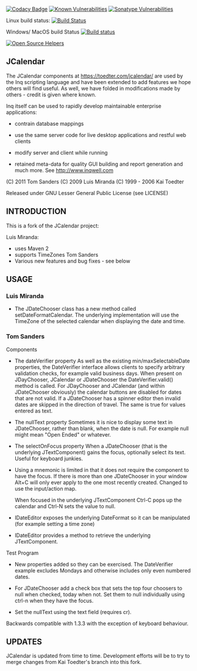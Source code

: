 [![Codacy Badge](https://api.codacy.com/project/badge/Grade/97f419a01dbf48ceba95f349cd1d070b)](https://www.codacy.com/app/javatlacati/jcalendar?utm_source=github.com&amp;utm_medium=referral&amp;utm_content=javatlacati/jcalendar&amp;utm_campaign=Badge_Grade) [![Known Vulnerabilities](https://snyk.io//test/github/javatlacati/jcalendar/badge.svg?targetFile=pom.xml)](https://snyk.io//test/github/javatlacati/jcalendar?targetFile=pom.xml)
[![Sonatype Vulnerabilities](https://depshield.sonatype.org/badges/javatlacati/jcalendar/depshield.svg)](https://depshield.sonatype.org/badges/javatlacati/jcalendar/depshield.svg)

Linux build status: [![Build Status](https://travis-ci.org/javatlacati/jcalendar.svg?branch=master)](https://travis-ci.org/javatlacati/jcalendar)

Windows/ MacOS build Status [![Build status](https://ci.appveyor.com/api/projects/status/6clgqnjmgnxls5sj?svg=true)](https://ci.appveyor.com/project/javatlacati/jcalendar)

[![Open Source Helpers](https://www.codetriage.com/javatlacati/jcalendar/badges/users.svg)](https://www.codetriage.com/javatlacati/jcalendar)

JCalendar
-

The JCalendar components
at https://toedter.com/jcalendar/ are used by
the Inq scripting language and have been extended to add
features we hope others will find useful. As well, we have
folded in modifications made by others - credit is given
where known.

Inq itself can be used to rapidly develop maintainable
enterprise applications:

 - contrain database mappings

 - use the same server code for live desktop applications
   and restful web clients

 - modify server and client while running

 - retained meta-data for quality GUI building and report
   generation and much more. See http://www.inqwell.com

(C) 2011 Tom Sanders
(C) 2009 Luis Miranda
(C) 1999 - 2006 Kai Toedter

Released under GNU Lesser General Public License (see LICENSE)

INTRODUCTION
---

This is a fork of the JCalendar project:

 Luis Miranda:
   * uses Maven 2
   * supports TimeZones
 Tom Sanders
   * Various new features and bug fixes - see below

USAGE
--

### Luis Miranda
 - The JDateChooser class has a new method called setDateFormatCalendar.
   The underlying implementation will use the TimeZone of the selected
   calendar when displaying the date and time.

### Tom Sanders

Components

 - The dateVerifier property
   As well as the existing min/maxSelectableDate properties, the
   DateVerifier interface allows clients to specify arbitrary
   validation checks, for example valid business days. When present
   on JDayChooser, JCalendar or JDateChooser the DateVerifier.valid()
   method is called. For JDayChooser and JCalendar (and within
   JDateChooser obviously) the calendar buttons are disabled for dates
   that are not valid. If a JDateChooser has a spinner editor then
   invalid dates are skipped in the direction of travel. The same is
   true for values entered as text.
    
 - The nullText property
   Sometimes it is nice to display some text in JDateChooser, rather
   than blank, when the date is null. For example null might
   mean "Open Ended" or whatever.

 - The selectOnFocus property
   When a JDateChooser (that is the underlying JTextComponent) gains
   the focus, optionally select its text. Useful for keyboard junkies.

- Using a mnemonic is limited in that it does not require the
   component to have the focus. If there is more than one JDateChooser
   in your window Alt+C will only ever apply to the one most
   recently created. Changed to use the input/action map.

   When focused in the underlying JTextComponent Ctrl-C pops up the
   calendar and Ctrl-N sets the value to null.

 - IDateEditor exposes the underlying DateFormat so it can be
   manipulated (for example setting a time zone)

 - IDateEditor provides a method to retrieve the underlying
   JTextComponent.

Test Program

 - New properties added so they can be exercised. The DateVerifier
   example excludes Mondays and otherwise includes only even numbered
   dates.

 - For JDateChooser add a check box that sets the top four choosers
   to null when checked, today when not. Set them to null
   individually using ctrl-n when they have the focus.

 - Set the nullText using the text field (requires cr).

Backwards compatible with 1.3.3 with the exception of keyboard
behaviour.

UPDATES
--

JCalendar is updated from time to time. Development efforts will be
to try to merge changes from Kai Toedter's branch into this fork.
